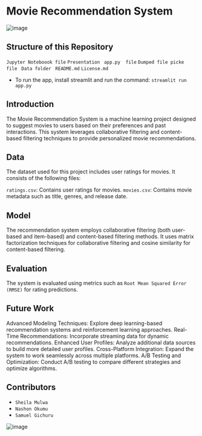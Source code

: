 
# Movie Recommendation System

![image](https://github.com/user-attachments/assets/4bde0e74-8cd8-49d6-8a0e-53b5a22489c7)

## Structure of this Repository
   `Jupyter Noteboook file`
   `Presentation `
   `app.py  file`
   `Dumped file picke file `
   `Data folder `
   `README.md`
   `License.md`
   
  * To run the app, install streamlit and run the command: `streamlit run app.py`

## Introduction

The Movie Recommendation System is a machine learning project designed to suggest movies to users based on their preferences and past interactions. This system leverages collaborative filtering and content-based filtering techniques to provide personalized movie recommendations.

## Data
The dataset used for this project includes user ratings for movies. It consists of the following files:

`ratings.csv`: Contains user ratings for movies.
`movies.csv`: Contains movie metadata such as title, genres, and release date.

## Model
The recommendation system employs collaborative filtering (both user-based and item-based) and content-based filtering methods. It uses matrix factorization techniques for collaborative filtering and cosine similarity for content-based filtering.

## Evaluation
The system is evaluated using metrics such as `Root Mean Squared Error (RMSE)` for rating predictions. 

## Future Work
Advanced Modeling Techniques: Explore deep learning-based recommendation systems and reinforcement learning approaches.
Real-Time Recommendations: Incorporate streaming data for dynamic recommendations.
Enhanced User Profiles: Analyze additional data sources to build more detailed user profiles.
Cross-Platform Integration: Expand the system to work seamlessly across multiple platforms.
A/B Testing and Optimization: Conduct A/B testing to compare different strategies and optimize algorithms.

## Contributors
* `Sheila Mulwa`
* `Nashon Okumu`
* `Samuel Gichuru`

![image](https://github.com/user-attachments/assets/840817e2-4bcb-49d7-bec5-73e7426a7588)

